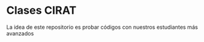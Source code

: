 # Clases CIRAT

La idea de este repositorio es probar códigos con nuestros estudiantes más avanzados
